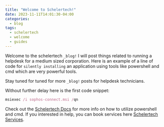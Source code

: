```yaml
---
title: "Welcome to Schelertech!"
date: 2023-11-11T14:01:30-04:00
categories:
  - blog
tags:
  - schelertech
  - welcome
  - guides
---
```


Welcome to the schelertech `_blog!` I will post things related to running a helpdesk for a medium sized corporation. Here is an example of a line of code for `silently installing` an application using tools like powershell and cmd which are very powerful tools.

Stay tuned for tuned for more `_blog!` posts for helpdesk technicians.

Without further delay here is the first code snippet:

```ruby
msiexec /i sophos-connect.msi /qn
```

Check out the [Schelertech Docs][schelertech-docs] for more info on how to utilize powershell and cmd. If you interested in help, you can book services here [Schelertech Services][schelertech-service].

[schelertech-docs]: https://schelertech.com/
[schelertech-service]: https://schelertech.com/

